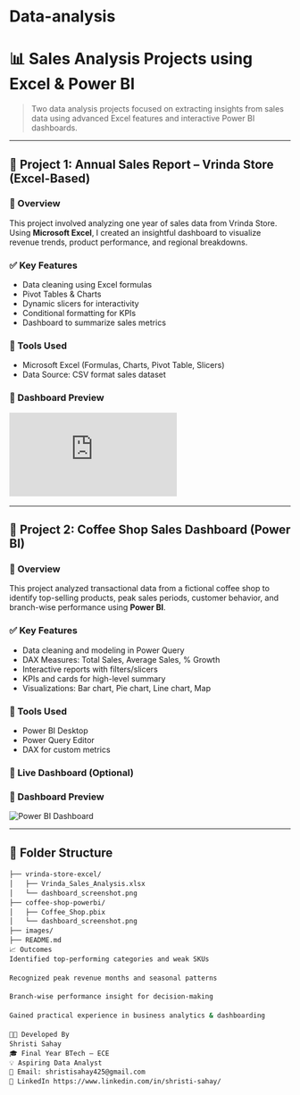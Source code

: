 # Data-analysis
# 📊 Sales Analysis Projects using Excel & Power BI

> Two data analysis projects focused on extracting insights from sales data using advanced Excel features and interactive Power BI dashboards.

---

## 📌 Project 1: Annual Sales Report – Vrinda Store (Excel-Based)

### 🧾 Overview

This project involved analyzing one year of sales data from Vrinda Store. Using **Microsoft Excel**, I created an insightful dashboard to visualize revenue trends, product performance, and regional breakdowns.

### ✅ Key Features

- Data cleaning using Excel formulas
- Pivot Tables & Charts
- Dynamic slicers for interactivity
- Conditional formatting for KPIs
- Dashboard to summarize sales metrics

### 🧰 Tools Used

- Microsoft Excel (Formulas, Charts, Pivot Table, Slicers)
- Data Source: CSV format sales dataset

### 📸 Dashboard Preview

![Excel Dashboard](https://github.com/Shristi0404/Data-analysis/blob/main/project%20excel.pdf)

---

## 📌 Project 2: Coffee Shop Sales Dashboard (Power BI)

### 🧾 Overview

This project analyzed transactional data from a fictional coffee shop to identify top-selling products, peak sales periods, customer behavior, and branch-wise performance using **Power BI**.

### ✅ Key Features

- Data cleaning and modeling in Power Query
- DAX Measures: Total Sales, Average Sales, % Growth
- Interactive reports with filters/slicers
- KPIs and cards for high-level summary
- Visualizations: Bar chart, Pie chart, Line chart, Map

### 🧰 Tools Used

- Power BI Desktop
- Power Query Editor
- DAX for custom metrics

### 🔗 Live Dashboard (Optional)



### 📸 Dashboard Preview

![Power BI Dashboard](images/coffee_powerbi_dashboard.png)

---

## 📁 Folder Structure

```bash
├── vrinda-store-excel/
│   ├── Vrinda_Sales_Analysis.xlsx
│   └── dashboard_screenshot.png
├── coffee-shop-powerbi/
│   ├── Coffee_Shop.pbix
│   └── dashboard_screenshot.png
├── images/
├── README.md
📈 Outcomes
Identified top-performing categories and weak SKUs

Recognized peak revenue months and seasonal patterns

Branch-wise performance insight for decision-making

Gained practical experience in business analytics & dashboarding

👩‍💻 Developed By
Shristi Sahay
🎓 Final Year BTech – ECE
💡 Aspiring Data Analyst
📧 Email: shristisahay425@gmail.com
🔗 LinkedIn https://www.linkedin.com/in/shristi-sahay/

